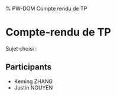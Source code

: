 % PW-DOM  Compte rendu de TP

# Compte-rendu de TP

Sujet choisi : 

## Participants 

* Keming ZHANG
* Justin NGUYEN


